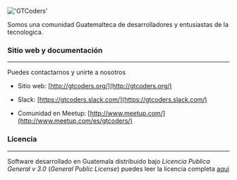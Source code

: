 !['GTCoders'](http://gtcoders.org/gtcoders-logo.png "GTCoders")

Somos una comunidad Guatemalteca de desarrolladores y entusiastas de la tecnologica.

### Sitio web y documentación
----------------

Puedes contactarnos y unirte a nosotros

* Sitio web: [http://gtcoders.org/](http://gtcoders.org/)

* Slack: [https://gtcoders.slack.com/](https://gtcoders.slack.com/)

* Comunidad en Meetup: [http://www.meetup.com/](http://www.meetup.com/es/gtcoders/)

### Licencia
----------------

Software desarrollado en Guatemala distribuido bajo *Licencia Publica General v 3.0* (*General Public License*)  puedes leer la licencia completa [aqui](http://www.gnu.org/licenses/gpl-3.0.html)
